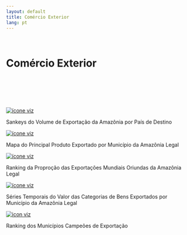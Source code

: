 ```yaml
---
layout: default
title: Comércio Exterior
lang: pt
---
```


<link rel="stylesheet" href="style.css">

<br>

<h1 class="title-about">Comércio Exterior</h1>

<br>
<br>
<br>
<br>
<br>

<div class="imagens-container">
   <div class="icone-bloco">
    <a href="{{ site.baseurl }}/pt/viz/sankey-do-volume-de-exportacao-da-amazonia-por-pais-de-destino" target="_blank" rel="noopener noreferrer">
      <img src="{{ site.baseurl }}/assets/img/icons_viz/icon_sankey_exp.jpg" alt="ícone viz">
    </a><br>
    <p>Sankeys do Volume de Exportação da Amazônia por País de Destino</p>
   </div>
   
   <div class="icone-bloco">
    <a href="{{ site.baseurl }}/pt/viz/mapa-principais-produtos-exportados" target="_blank" rel="noopener noreferrer">
      <img src="{{ site.baseurl }}/assets/img/icons_viz/icon_mapa_prod_exp.png" alt="ícone viz">
    </a><br>
    <p>Mapa do Principal Produto Exportado por Município da Amazônia Legal</p>
   </div>
   
   <div class="icone-bloco">
    <a href="{{ site.baseurl }}/pt/viz/ranking-prop-exportacoes-mundiais-amazonia" target="_blank" rel="noopener noreferrer">
      <img src="{{ site.baseurl }}/assets/img/icons_viz/icon_rk_prop_exp.jpg" alt="ícone viz">
    </a><br>
    <p>Ranking da Proproção das Exportações Mundiais Oriundas da Amazônia Legal</p>
   </div>
   
   <div class="icone-bloco">
    <a href="{{ site.baseurl }}/pt/viz/series-temporais-exportacao-sh2" target="_blank" rel="noopener noreferrer">
      <img src="{{ site.baseurl }}/assets/img/icons_viz/icon_ts_bens_exp.png" alt="ícone viz">
    </a><br>
    <p>Séries Temporais do Valor das Categorias de Bens Exportados por Município da Amazônia Legal</p>
   </div>

   <!--
   <div class="icone-bloco">
    <a href="{{ site.baseurl }}/pt/viz/series-temporais-valores-exportacao-destino" target="_blank" rel="noopener noreferrer">
      <img src="{{ site.baseurl }}/assets/img/icons_viz/sem_icon" alt="icon viz">
    </a><br>
    <p>Séries Temporais de Valor Total Exportado por País de Destino</p>
   </div>
   -->

   <div class="icone-bloco">
    <a href="{{ site.baseurl }}/pt/viz/ranking-campeoes-de-exportacao" target="_blank" rel="noopener noreferrer">
      <img src="{{ site.baseurl }}/assets/img/icons_viz/icon_rk_campeoes_exp.jpg" alt="icon viz">
    </a><br>
    <p>Ranking dos Municípios Campeões de Exportação</p>
   </div>

   
   <!--
   <div class="icone-bloco">
    <a href="{{ site.baseurl }}/pt/viz/ranking-campeoes-de-importacao" target="_blank" rel="noopener noreferrer">
      <img src="{{ site.baseurl }}/assets/img/icons_viz/sem_icon" alt="icon viz">
    </a><br>
    <p>Ranking de Países que Mais Importam da Amazônia Legal</p>
   </div>
   -->

      
</div>

<br>
<br>
<br>
<br>
